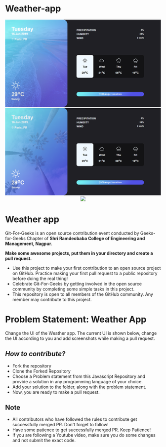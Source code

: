 # Weather-app

<div style=" text-align: center;">
    <img src="images/weatherapp.png" alt="Weather-App">
    <img src="images/weatherapp2.png" alt="Weather-App">
</div>

<div style=" text-align: center;"><img src="https://images.macrumors.com/t/p1GEgEi3DylyV8R3Ek1C2MO9qyM=/800x0/article-new/2021/08/iOS-15-Weather-Feature.jpg?lossy"/> </div>

# Weather app

Git-For-Geeks is an open source contribution event conducted by Geeks-for-Geeks Chapter of **Shri Ramdeobaba College of Engineering and Management, Nagpur**.

**Make some awesome projects, put them in your directory and create a pull request.**

- Use this project to make your first contribution to an open source project on GitHub. Practice making your first pull request to a public repository before doing the real thing!
- Celebrate Git-For-Geeks by getting involved in the open source community by completing some simple tasks in this project.
- This repository is open to all members of the GitHub community. Any member may contribute to this project.

# Problem Statement: Weather App

Change the UI of the Weather app. The current UI is shown below, change the UI according to you and add screenshots while making a pull request.

## *****How to contribute?*****

- Fork the repository
- Clone the Forked Repository
- Choose a Problem statement from this Javascript Repository and provide a solution in any programming language of your choice.
- Add your solution to the folder, along with the problem statement.
- Now, you are ready to make a pull request.

## Note

- All contributors who have followed the rules to contribute get successfully merged PR. Don't forget to follow!
- Have some patience to get successfully merged PR. Keep Patience!
- If you are following a Youtube video, make sure you do some changes and not submit the exact code.

